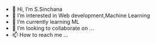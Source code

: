 - 👋 Hi, I’m S.Sinchana
- 👀 I’m interested in Web development,Machine Learning
- 🌱 I’m currently learning ML
- 💞️ I’m looking to collaborate on ...
- 📫 How to reach me ...

<!---
Sinchana-Amin/Sinchana-Amin is a ✨ special ✨ repository because its `README.md` (this file) appears on your GitHub profile.
You can click the Preview link to take a look at your changes.
--->
